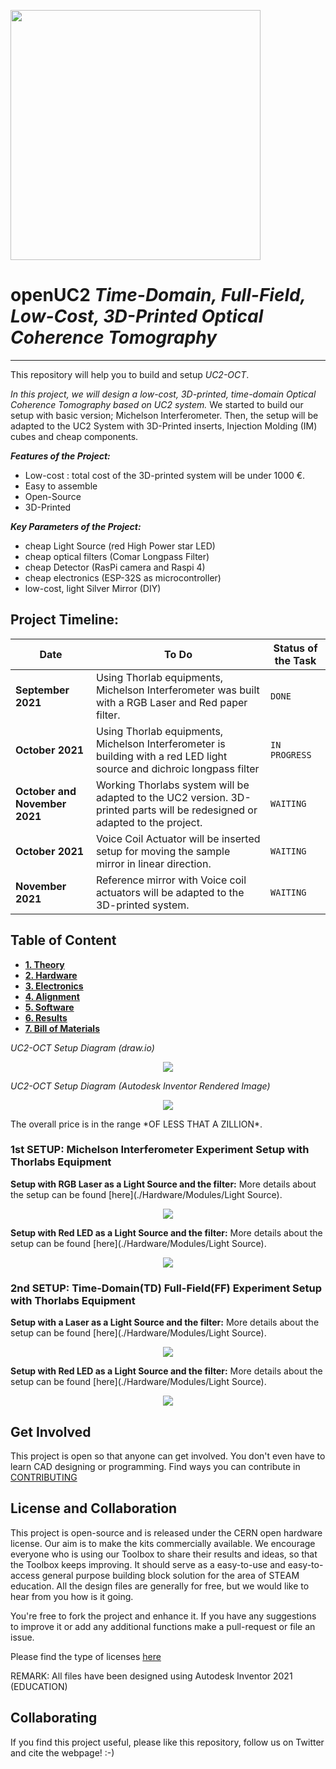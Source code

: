 
<p align="left">
<a href="#logo" name="logo"><img src="https://raw.githubusercontent.com/bionanoimaging/UC2-GIT/master/IMAGES/UC2_logo_text.png" width="400"></a>
</p>

# openUC2 *Time-Domain, Full-Field, Low-Cost, 3D-Printed Optical Coherence Tomography*
---

This repository will help you to build and setup *UC2-OCT*.

*In this project, we will design a low-cost, 3D-printed, time-domain Optical Coherence Tomography based on UC2 system.*
We started to build our setup with basic version; Michelson Interferometer. Then, the setup will be adapted to the UC2 System with 3D-Printed inserts, Injection Molding (IM) cubes and cheap components.

***Features of the Project:***
* Low-cost : total cost of the 3D-printed system will be under 1000 €.
* Easy to assemble
* Open-Source
* 3D-Printed

***Key Parameters of the Project:***
*  cheap Light Source (red High Power star LED)
*  cheap optical filters (Comar Longpass Filter)
*  cheap Detector (RasPi camera and Raspi 4)
*  cheap electronics (ESP-32S as microcontroller)
*  low-cost, light Silver Mirror (DIY)

##         Project Timeline:

| Date | To Do | Status of the Task |
| --- | --- | --- |
| **September 2021** | Using Thorlab equipments, Michelson Interferometer was built with a RGB Laser and Red paper filter. | `DONE` |
| **October 2021** | Using Thorlab equipments, Michelson Interferometer is building with a red LED light source and dichroic longpass filter | `IN PROGRESS` |
| **October and November 2021** | Working Thorlabs system will be adapted to the UC2 version. 3D-printed parts will be redesigned or adapted to the project. | `WAITING` |
| **October 2021** | Voice Coil Actuator will be inserted setup for moving the sample mirror in linear direction. | `WAITING` |
| **November 2021** | Reference mirror with Voice coil actuators will be adapted to the 3D-printed system.  | `WAITING` |



## Table of Content
  * **[1. Theory](./1.Theory)**
  * **[2. Hardware](./2.Hardware)**
  * **[3. Electronics](./3.Electronics)**
  * **[4. Alignment](./4.Alignment)**
  * **[5. Software](./5.Software)**
  * **[6. Results](./6.Results)**
  * **[7. Bill of Materials](./7.Bill_of_Materials)**



*UC2-OCT Setup Diagram (draw.io)*

<p align="center">
<a href="#logo" name="logo"><img src="./IMAGES/"></a>
</p>

*UC2-OCT Setup Diagram (Autodesk Inventor Rendered Image)*

<p align="center">
<a href="#logo" name="logo"><img src="./IMAGES/"></a>
</p>
The overall price is in the range *OF LESS THAT A ZILLION*.


### 1st SETUP: Michelson Interferometer Experiment Setup with Thorlabs Equipment

**Setup with RGB Laser as a Light Source and the filter:**
More details about the setup can be found [here](./Hardware/Modules/Light Source).

<p align="center">
<a href="#logo" name="logo"><img src="./IMAGES/"></a>
</p>


**Setup with Red LED as a Light Source and the filter:**
More details about the setup can be found [here](./Hardware/Modules/Light Source).

<p align="center">
<a href="#logo" name="logo"><img src="./IMAGES/"></a>
</p>

### 2nd SETUP: Time-Domain(TD) Full-Field(FF) Experiment Setup with Thorlabs Equipment

**Setup with a Laser as a Light Source and the filter:**
More details about the setup can be found [here](./Hardware/Modules/Light Source).

<p align="center">
<a href="#logo" name="logo"><img src="./IMAGES/"></a>
</p>

**Setup with Red LED as a Light Source and the filter:**
More details about the setup can be found [here](./Hardware/Modules/Light Source).

<p align="center">
<a href="#logo" name="logo"><img src="./IMAGES/"></a>
</p>


## Get Involved

This project is open so that anyone can get involved. You don't even have to learn CAD designing or programming. Find ways you can contribute in  [CONTRIBUTING](https://github.com/openUC2/UC2-GIT/blob/master/CONTRIBUTING.md)


## License and Collaboration

This project is open-source and is released under the CERN open hardware license. Our aim is to make the kits commercially available.
We encourage everyone who is using our Toolbox to share their results and ideas, so that the Toolbox keeps improving. It should serve as a easy-to-use and easy-to-access general purpose building block solution for the area of STEAM education. All the design files are generally for free, but we would like to hear from you how is it going.

You're free to fork the project and enhance it. If you have any suggestions to improve it or add any additional functions make a pull-request or file an issue.

Please find the type of licenses [here](https://github.com/openUC2/UC2-GIT/blob/master/License.md)

REMARK: All files have been designed using Autodesk Inventor 2021 (EDUCATION)


## Collaborating
If you find this project useful, please like this repository, follow us on Twitter and cite the webpage! :-)
